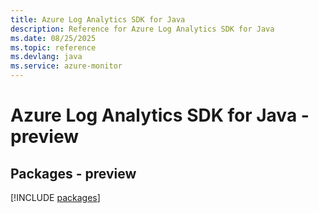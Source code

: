 ```yaml
---
title: Azure Log Analytics SDK for Java
description: Reference for Azure Log Analytics SDK for Java
ms.date: 08/25/2025
ms.topic: reference
ms.devlang: java
ms.service: azure-monitor
---
```

# Azure Log Analytics SDK for Java - preview
## Packages - preview
[!INCLUDE [packages](log-analytics-index.md)]